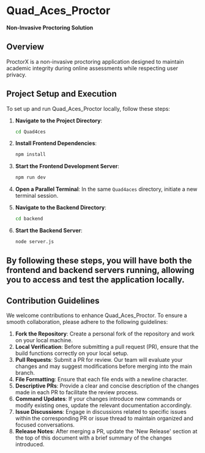 # Quad_Aces_Proctor
**Non-Invasive Proctoring Solution**

## Overview
ProctorX is a non-invasive proctoring application designed to maintain academic integrity during online assessments while respecting user privacy.


## Project Setup and Execution

To set up and run Quad_Aces_Proctor locally, follow these steps:

1. **Navigate to the Project Directory**:
   ```bash
   cd Quad4ces
   ```

2. **Install Frontend Dependencies**:
   ```bash
   npm install
   ```

3. **Start the Frontend Development Server**:
   ```bash
   npm run dev
   ```

4. **Open a Parallel Terminal**: In the same `Quad4aces` directory, initiate a new terminal session.

5. **Navigate to the Backend Directory**:
   ```bash
   cd backend
   ```

6. **Start the Backend Server**:
   ```bash
   node server.js
   ```

By following these steps, you will have both the frontend and backend servers running, allowing you to access and test the application locally.
--- 

## Contribution Guidelines
We welcome contributions to enhance Quad_Aces_Proctor. To ensure a smooth collaboration, please adhere to the following guidelines:

1. **Fork the Repository**: Create a personal fork of the repository and work on your local machine.
2. **Local Verification**: Before submitting a pull request (PR), ensure that the build functions correctly on your local setup.
3. **Pull Requests**: Submit a PR for review. Our team will evaluate your changes and may suggest modifications before merging into the main branch.
4. **File Formatting**: Ensure that each file ends with a newline character.
5. **Descriptive PRs**: Provide a clear and concise description of the changes made in each PR to facilitate the review process.
6. **Command Updates**: If your changes introduce new commands or modify existing ones, update the relevant documentation accordingly.
7. **Issue Discussions**: Engage in discussions related to specific issues within the corresponding PR or issue thread to maintain organized and focused conversations.
8. **Release Notes**: After merging a PR, update the 'New Release' section at the top of this document with a brief summary of the changes introduced.
